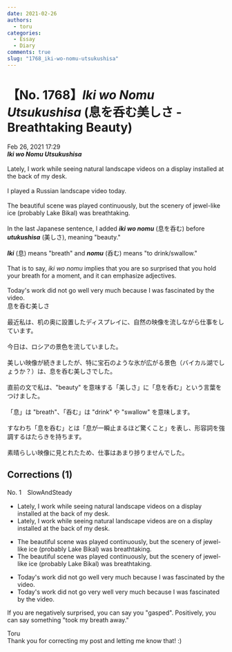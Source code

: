 ```yaml
---
date: 2021-02-26
authors:
  - toru
categories:
  - Essay
  - Diary
comments: true
slug: "1768_iki-wo-nomu-utsukushisa"
---
```


# 【No. 1768】<strong><em>Iki wo Nomu Utsukushisa</em></strong> (息を呑む美しさ - Breathtaking Beauty)
<div class="date">Feb 26, 2021 17:29</div>
<div id="post"><div id="body_show_ori">
<strong><em>Iki wo Nomu Utsukushisa</em></strong><br/><br/>Lately, I work while seeing natural landscape videos on a display installed at the back of my desk.<br/><br/>I played a Russian landscape video today.<br/><br/>The beautiful scene was played continuously, but the scenery of jewel-like ice (probably Lake Bikal) was breathtaking.<br/><br/>In the last Japanese sentence, I added <strong><em>iki wo nomu</em></strong> (息を呑む) before <strong><em>utukushisa</em></strong> (美しさ), meaning "beauty."<br/><br/><strong><em>Iki</em></strong> (息) means "breath" and <strong><em>nomu</em></strong> (呑む) means "to drink/swallow."<br/><br/>That is to say, <em>iki wo nomu</em> implies that you are so surprised that you hold your breath for a moment, and it can emphasize adjectives.<br/><br/>Today's work did not go well very much because I was fascinated by the video.
</div></div>

<!-- more -->

<div id="post_ja"><div id="body_show_mo">
息を呑む美しさ<br/><br/>最近私は、机の奥に設置したディスプレイに、自然の映像を流しながら仕事をしています。<br/><br/>今日は、ロシアの景色を流していました。<br/><br/>美しい映像が続きましたが、特に宝石のような氷が広がる景色（バイカル湖でしょうか？）は、息を呑む美しさでした。<br/><br/>直前の文で私は、"beauty" を意味する「美しさ」に「息を呑む」という言葉をつけました。<br/><br/>「息」は "breath"、「呑む」は "drink" や "swallow" を意味します。<br/><br/>すなわち「息を呑む」とは「息が一瞬止まるほど驚くこと」を表し、形容詞を強調するはたらきを持ちます。<br/><br/>素晴らしい映像に見とれたため、仕事はあまり捗りませんでした。
</div></div>

## Corrections (1)
<div id="block"><div class="first_name"> No. 1　<span class="just_name">SlowAndSteady</span></div><div id="block2">
<ul class="correction_field">
<li class="incorrect">Lately, I work while seeing natural landscape videos on a display installed at the back of my desk.</li>
<li class="corrected correct">
Lately, I work while<span class="sline"> seeing </span>natural landscape videos are on a display installed at the back of my desk.
</li>
</ul>
<ul class="correction_field">
<li class="incorrect">The beautiful scene was played continuously, but the scenery of jewel-like ice (probably Lake Bikal) was breathtaking.</li>
<li class="corrected correct">
The beautiful scene <span class="sline">was</span> played continuously, but the scenery of jewel-like ice (probably Lake Bikal) was breathtaking.
</li>
</ul>
<ul class="correction_field">
<li class="incorrect">Today's work did not go well very much because I was fascinated by the video.</li>
<li class="corrected correct">
Today's work did not go <span class="f_blue">very</span> well <span class="sline">very much</span> because I was fascinated by the video.
</li>
</ul>
<p class="comment_small">
 If you are negatively surprised, you can say you "gasped".  Positively, you can say something "took my breath away."
</p>

</div><div class="name"><span class="just_name">Toru</span><br>
Thank you for correcting my post and letting me know that! :)
</div>
</div>
